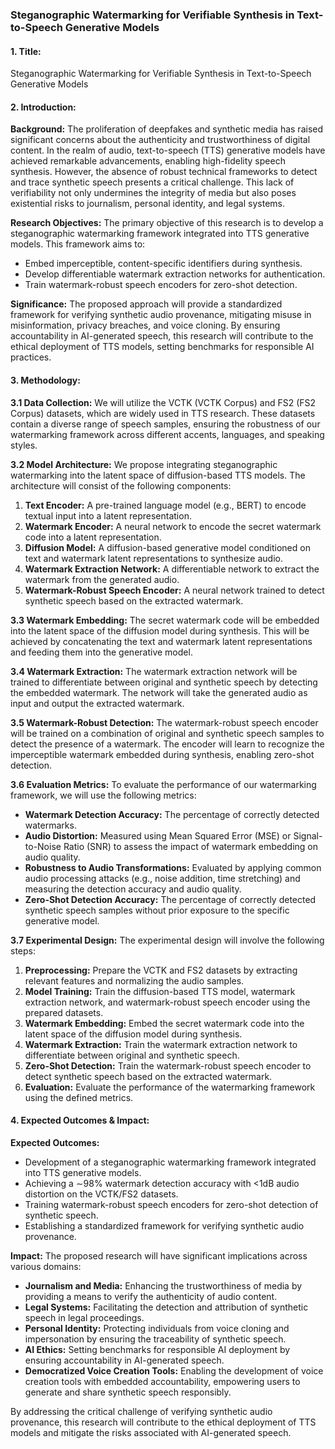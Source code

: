 ### Steganographic Watermarking for Verifiable Synthesis in Text-to-Speech Generative Models

#### 1. Title:
Steganographic Watermarking for Verifiable Synthesis in Text-to-Speech Generative Models

#### 2. Introduction:

**Background:**
The proliferation of deepfakes and synthetic media has raised significant concerns about the authenticity and trustworthiness of digital content. In the realm of audio, text-to-speech (TTS) generative models have achieved remarkable advancements, enabling high-fidelity speech synthesis. However, the absence of robust technical frameworks to detect and trace synthetic speech presents a critical challenge. This lack of verifiability not only undermines the integrity of media but also poses existential risks to journalism, personal identity, and legal systems.

**Research Objectives:**
The primary objective of this research is to develop a steganographic watermarking framework integrated into TTS generative models. This framework aims to:
- Embed imperceptible, content-specific identifiers during synthesis.
- Develop differentiable watermark extraction networks for authentication.
- Train watermark-robust speech encoders for zero-shot detection.

**Significance:**
The proposed approach will provide a standardized framework for verifying synthetic audio provenance, mitigating misuse in misinformation, privacy breaches, and voice cloning. By ensuring accountability in AI-generated speech, this research will contribute to the ethical deployment of TTS models, setting benchmarks for responsible AI practices.

#### 3. Methodology:

**3.1 Data Collection:**
We will utilize the VCTK (VCTK Corpus) and FS2 (FS2 Corpus) datasets, which are widely used in TTS research. These datasets contain a diverse range of speech samples, ensuring the robustness of our watermarking framework across different accents, languages, and speaking styles.

**3.2 Model Architecture:**
We propose integrating steganographic watermarking into the latent space of diffusion-based TTS models. The architecture will consist of the following components:

1. **Text Encoder:** A pre-trained language model (e.g., BERT) to encode textual input into a latent representation.
2. **Watermark Encoder:** A neural network to encode the secret watermark code into a latent representation.
3. **Diffusion Model:** A diffusion-based generative model conditioned on text and watermark latent representations to synthesize audio.
4. **Watermark Extraction Network:** A differentiable network to extract the watermark from the generated audio.
5. **Watermark-Robust Speech Encoder:** A neural network trained to detect synthetic speech based on the extracted watermark.

**3.3 Watermark Embedding:**
The secret watermark code will be embedded into the latent space of the diffusion model during synthesis. This will be achieved by concatenating the text and watermark latent representations and feeding them into the generative model.

**3.4 Watermark Extraction:**
The watermark extraction network will be trained to differentiate between original and synthetic speech by detecting the embedded watermark. The network will take the generated audio as input and output the extracted watermark.

**3.5 Watermark-Robust Detection:**
The watermark-robust speech encoder will be trained on a combination of original and synthetic speech samples to detect the presence of a watermark. The encoder will learn to recognize the imperceptible watermark embedded during synthesis, enabling zero-shot detection.

**3.6 Evaluation Metrics:**
To evaluate the performance of our watermarking framework, we will use the following metrics:
- **Watermark Detection Accuracy:** The percentage of correctly detected watermarks.
- **Audio Distortion:** Measured using Mean Squared Error (MSE) or Signal-to-Noise Ratio (SNR) to assess the impact of watermark embedding on audio quality.
- **Robustness to Audio Transformations:** Evaluated by applying common audio processing attacks (e.g., noise addition, time stretching) and measuring the detection accuracy and audio quality.
- **Zero-Shot Detection Accuracy:** The percentage of correctly detected synthetic speech samples without prior exposure to the specific generative model.

**3.7 Experimental Design:**
The experimental design will involve the following steps:
1. **Preprocessing:** Prepare the VCTK and FS2 datasets by extracting relevant features and normalizing the audio samples.
2. **Model Training:** Train the diffusion-based TTS model, watermark extraction network, and watermark-robust speech encoder using the prepared datasets.
3. **Watermark Embedding:** Embed the secret watermark code into the latent space of the diffusion model during synthesis.
4. **Watermark Extraction:** Train the watermark extraction network to differentiate between original and synthetic speech.
5. **Zero-Shot Detection:** Train the watermark-robust speech encoder to detect synthetic speech based on the extracted watermark.
6. **Evaluation:** Evaluate the performance of the watermarking framework using the defined metrics.

#### 4. Expected Outcomes & Impact:

**Expected Outcomes:**
- Development of a steganographic watermarking framework integrated into TTS generative models.
- Achieving a ∼98% watermark detection accuracy with <1dB audio distortion on the VCTK/FS2 datasets.
- Training watermark-robust speech encoders for zero-shot detection of synthetic speech.
- Establishing a standardized framework for verifying synthetic audio provenance.

**Impact:**
The proposed research will have significant implications across various domains:
- **Journalism and Media:** Enhancing the trustworthiness of media by providing a means to verify the authenticity of audio content.
- **Legal Systems:** Facilitating the detection and attribution of synthetic speech in legal proceedings.
- **Personal Identity:** Protecting individuals from voice cloning and impersonation by ensuring the traceability of synthetic speech.
- **AI Ethics:** Setting benchmarks for responsible AI deployment by ensuring accountability in AI-generated speech.
- **Democratized Voice Creation Tools:** Enabling the development of voice creation tools with embedded accountability, empowering users to generate and share synthetic speech responsibly.

By addressing the critical challenge of verifying synthetic audio provenance, this research will contribute to the ethical deployment of TTS models and mitigate the risks associated with AI-generated speech.